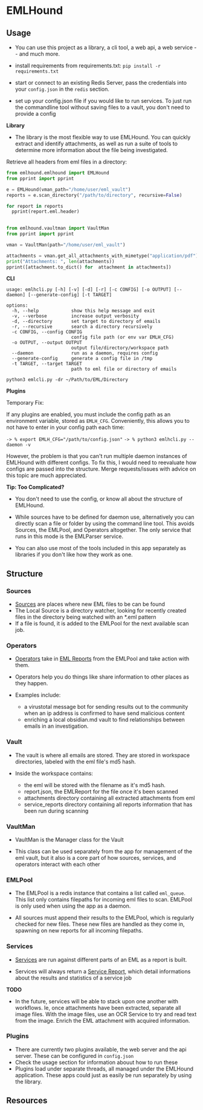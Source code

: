 # EMLHound

## Usage

- You can use this project as a library, a cli tool, a web api, a web service -- and much more.

- install requirements from requirements.txt: `pip install -r requirements.txt`
- start or connect to an existing Redis Server, pass the credentials into your `config.json` in the `redis` section. 
- set up your config.json file if you would like to run services. To just run the commandline tool without saving files to a vault, you don't need to provide a config



**Library**

- The library is the most flexible way to use EMLHound. You can quickly extract and identify attachments, as well as run a suite of tools to determine more information about the file being investigated. 

Retrieve all headers from eml files in a directory:
```python
from emlhound.emlhound import EMLHound
from pprint import pprint

e = EMLHound(vman_path="/home/user/eml_vault")
reports = e.scan_directory("/path/to/directory", recursive=False)

for report in reports
  pprint(report.eml.header)
    
```

```python
from emlhound.vaultman import VaultMan
from pprint import pprint

vman = VaultMan(path="/home/user/eml_vault")

attachments = vman.get_all_attachments_with_mimetype("application/pdf")
print("Attachments: ", len(attachments))
pprint([attachment.to_dict() for  attachment in attachments])

```

**CLI**

```
usage: emlhcli.py [-h] [-v] [-d] [-r] [-c CONFIG] [-o OUTPUT] [--daemon] [--generate-config] [-t TARGET]

options:
  -h, --help            show this help message and exit
  -v, --verbose         increase output verbosity
  -d, --directory       set target to directory of emails
  -r, --recursive       search a directory recursively
  -c CONFIG, --config CONFIG
                        config file path (or env var EMLH_CFG)
  -o OUTPUT, --output OUTPUT
                        output file/directory/workspace path
  --daemon              run as a daemon, requires config
  --generate-config     generate a config file in /tmp
  -t TARGET, --target TARGET
                        path to eml file or directory of emails
```

`python3 emlcli.py -dr ~/Path/to/EML/Directory`


**Plugins**

Temporary Fix:

If any plugins are enabled, you must include the config path as an environment variable, stored as `EMLH_CFG`. Conveniently, this allows you to not have to enter in your config path each time: 

`-> % export EMLH_CFG="/path/to/config.json"`
`-> % python3 emlhcli.py --daemon -v`

However, the problem is that you can't run multiple daemon instances of EMLHound with different configs. To fix this, I would need to reevaluate how configs are passed into the structure. Merge requests/issues with advice on this topic are much appreciated.





**Tip: Too Complicated?**
- You don't need to use the config, or know all about the structure of EMLHound.

-  While sources have to be defined for daemon use, alternatively you can directly scan a file or folder by using the command line tool. This avoids Sources, the EMLPool, and Operators altogether. The only service that runs in this mode is the EMLParser service.

- You can also use most of the tools included in this app separately as libraries if you don't like how they work as one.


## Structure

### Sources

- [Sources](docs/Sources/README.md) are places where new EML files to be  can be found
- The Local Source is a directory watcher, looking for recently created files in the directory being watched with an *.eml pattern
- If a file is found, it is added to the EMLPool for the next available scan job.

### Operators

- [Operators](docs/Operators/README.md) take in [EML Reports](docs/Reports) from the EMLPool and take action with them. 
- Operators help you do things like share information to other places as they happen.

- Examples include:
  - a virustotal message bot for sending results out to the community when an ip address is confirmed to have send malicious content
  - enriching a local obsidian.md vault to find relationships between emails in an investigation.

### Vault

- The vault is where all emails are stored. They are stored in workspace directories, labeled with the eml file's md5 hash.

- Inside the workspace contains:
  - the eml will be stored with the filename as it's md5 hash.
  - report.json, the EMLReport for the file once it's been scanned
  - attachments directory containing all extracted attachments from eml
  - service_reports directory containing all reports information that has been run during scanning

### VaultMan
 
 - VaultMan is the Manager class for the Vault
 
 - This class can be used separately from the app for management of the eml vault, but it also is a core part of how sources, services, and operators interact with each other

### EMLPool
  
  - The EMLPool is a redis instance that contains a list called `eml_queue`. This list only contains filepaths for incoming eml files to scan. EMLPool is only used when using the app as a daemon.

  - All sources must append their results to the EMLPool, which is regularly checked for new files. These new files are handled as they come in, spawning on new reports for all incoming filepaths.
### Services 

- [Services](docs/Services/README.md) are run against different parts of an EML as a report is built.

- Services will always return a [Service Report](docs/Reports), which detail informations about the results and statistics of a service job

**TODO**
- In the future, services will be able to stack upon one another with workflows. Ie, once attachments have been extracted, separate all image files. With the image files, use an OCR Service to try and read text from the image. Enrich the EML attachment with acquired information.


### Plugins

- There are currently two plugins available, the web server and the api server. These can be configured in `config.json`
- Check the usage section for information abouut how to run these
- Plugins load under separate threads, all managed under the EMLHound application. These apps could just as easily be run separately by using the library.


## Resources

[]()



